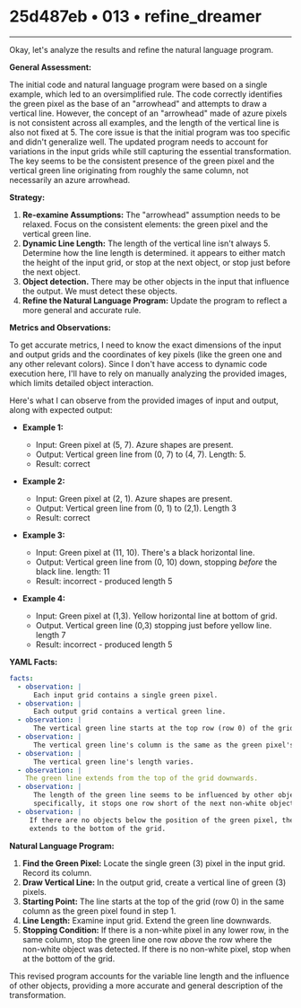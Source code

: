 # 25d487eb • 013 • refine_dreamer

---
Okay, let's analyze the results and refine the natural language program.

**General Assessment:**

The initial code and natural language program were based on a single example, which led to an oversimplified rule. The code correctly identifies the green pixel as the base of an "arrowhead" and attempts to draw a vertical line. However, the concept of an "arrowhead" made of azure pixels is not consistent across all examples, and the length of the vertical line is also not fixed at 5. The core issue is that the initial program was too specific and didn't generalize well. The updated program needs to account for variations in the input grids while still capturing the essential transformation. The key seems to be the consistent presence of the green pixel and the vertical green line originating from roughly the same column, not necessarily an azure arrowhead.

**Strategy:**

1.  **Re-examine Assumptions:** The "arrowhead" assumption needs to be relaxed. Focus on the consistent elements: the green pixel and the vertical green line.
2.  **Dynamic Line Length:** The length of the vertical line isn't always 5. Determine how the line length is determined. it appears to either match the height of the input grid, or stop at the next object, or stop just before the next object.
3. **Object detection.** There may be other objects in the input that influence the output. We must detect these objects.
4.  **Refine the Natural Language Program:** Update the program to reflect a more general and accurate rule.

**Metrics and Observations:**

To get accurate metrics, I need to know the exact dimensions of the input and output grids and the coordinates of key pixels (like the green one and any other relevant colors). Since I don't have access to dynamic code execution here, I'll have to rely on manually analyzing the provided images, which limits detailed object interaction.

Here's what I can observe from the provided images of input and output, along with expected output:

*   **Example 1:**
    *   Input: Green pixel at (5, 7). Azure shapes are present.
    *   Output: Vertical green line from (0, 7) to (4, 7). Length: 5.
    *  Result: correct

*   **Example 2:**
    *   Input: Green pixel at (2, 1). Azure shapes are present.
    *   Output: Vertical green line from (0, 1) to (2,1). Length 3
    *   Result: correct

*   **Example 3:**
    *   Input: Green pixel at (11, 10). There's a black horizontal line.
    *   Output: Vertical green line from (0, 10) down, stopping *before* the black line. length: 11
    *   Result: incorrect - produced length 5

*  **Example 4:**
    *   Input: Green pixel at (1,3). Yellow horizontal line at bottom of grid.
    * Output. Vertical green line (0,3) stopping just before yellow line. length 7
    * Result: incorrect - produced length 5

**YAML Facts:**

```yaml
facts:
  - observation: |
      Each input grid contains a single green pixel.
  - observation: |
      Each output grid contains a vertical green line.
  - observation: |
      The vertical green line starts at the top row (row 0) of the grid.
  - observation: |
      The vertical green line's column is the same as the green pixel's column in the input grid.
  - observation: |
      The vertical green line's length varies.
  - observation: |
    The green line extends from the top of the grid downwards.
  - observation: |
      The length of the green line seems to be influenced by other objects in the grid,
      specifically, it stops one row short of the next non-white object below it.
  - observation: |
     If there are no objects below the position of the green pixel, the line
     extends to the bottom of the grid.
```

**Natural Language Program:**

1.  **Find the Green Pixel:** Locate the single green (3) pixel in the input grid. Record its column.
2.  **Draw Vertical Line:** In the output grid, create a vertical line of green (3) pixels.
3.  **Starting Point:** The line starts at the top of the grid (row 0) in the same column as the green pixel found in step 1.
4.  **Line Length:** Examine input grid. Extend the green line downwards.
5. **Stopping Condition:** If there is a non-white pixel in any lower row, in the same column, stop the green line one row *above* the row where the non-white object was detected. If there is no non-white pixel, stop when at the bottom of the grid.

This revised program accounts for the variable line length and the influence of other objects, providing a more accurate and general description of the transformation.

